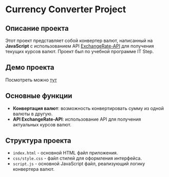 # Currency Converter Project

## Описание проекта

Этот проект представляет собой конвертер валют, написанный на **JavaScript** с использованием API [ExchangeRate-API](https://www.exchangerate-api.com/) для получения текущих курсов валют. Проект был по учебной программе IT Step.

## Демо проекта

Посмотреть можно [тут](https://exchangerate09.netlify.app/)

## Основные функции

- **Конвертация валют**: возможность конвертировать сумму из одной валюты в другую.
- **API ExchangeRate-API**: использование API для получения актуальных курсов валют.

## Структура проекта

- `index.html` - основной HTML файл приложения.
- `css/style.css` - файл стилей для оформления интерфейса.
- `script.js` - основной JavaScript файл, реализующий логику конвертера валют.

